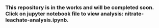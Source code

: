 ### This repository is in the works and will be completed soon. Click on jupyter notebook file to view analysis: nitrate-leachate-analysis.ipynb.
